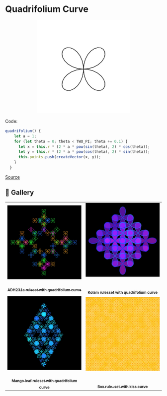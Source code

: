# Quadrifolium Curve

<p align="center"><img src="../assets/shape_images/quadrifolium.jpg" alt="quadrifolium curve" width="300px"></p>

Code:

```JavaScript
quadrifolium() {
    let a = 1;
    for (let theta = 0; theta < TWO_PI; theta += 0.1) {
      let x = this.r * (2 * a * pow(sin(theta), 2) * cos(theta));
      let y = this.r * (2 * a * pow(cos(theta), 2) * sin(theta));
      this.points.push(createVector(x, y));
    }
  }
```

[Source](https://mathcurve.com/courbes2d.gb/bouche/bouche.shtml)

## 🌄 Gallery

<!-- IMAGE-LIST:START - Do not remove or modify this section -->
<!-- prettier-ignore-start -->
<!-- markdownlint-disable -->
<table>
  <tbody>
   <tr>
     <td align="center"><a href=""> <img class="img" src="../assets/ADH231a-quadrifolium.jpg" alt="ADH231a ruleset with quadrifolium curve" style="vertical-align:top;" width="500" /><br /><sub><b><br/>ADH231a ruleset with quadrifolium curve</b></sub></a></td>
     <td align="center"><a href=""> <img class="img" src="assets/kolam-quadrifolium.jpg" alt="Kolam rulesset with quadrifolium curve" style=" display: block;
    margin-left: auto;
    margin-right: auto;" width="500" /><br /><sub><b><br/>Kolam rulesset with quadrifolium curve</b></sub></a></td>
    </tr>
    <tr>
     <td align="center"><a href=""> <img class="img" src="/assets/mango-leaf-quadrifolium.jpg" alt="Mango leaf ruleset with quadrifolium curve" style="vertical-align:top;" width="500" /><br /><sub><b><br/>Mango leaf ruleset with quadrifolium curve</b></sub></a></td>
     <td align="center"><a href=""> <img class="img" src="/assets/hilbert-quadrifolium.jpg" alt="Hilbert rule-set with quadrifolium curve" style=" display: block;
    margin-left: auto;
    margin-right: auto;" width="500" /><br /><sub><b><br/>Box  rule-set with kiss curve</b></sub></a></td>
    </tr>
    
  
    
 </tbody>
</table>

<!-- markdownlint-restore -->
<!-- prettier-ignore-end -->

<!-- IMAGE-LIST:END -->
